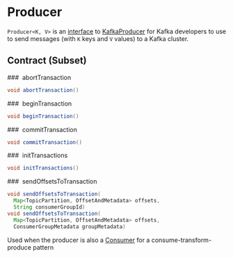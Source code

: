 # Producer

`Producer<K, V>` is an [interface](#contract) to [KafkaProducer](KafkaProducer.md) for Kafka developers to use to send messages (with `K` keys and `V` values) to a Kafka cluster.

## Contract (Subset)

### <span id="abortTransaction"> abortTransaction

```java
void abortTransaction()
```

### <span id="beginTransaction"> beginTransaction

```java
void beginTransaction()
```

### <span id="commitTransaction"> commitTransaction

```java
void commitTransaction()
```

### <span id="initTransactions"> initTransactions

```java
void initTransactions()
```

### <span id="sendOffsetsToTransaction"> sendOffsetsToTransaction

```java
void sendOffsetsToTransaction(
  Map<TopicPartition, OffsetAndMetadata> offsets,
  String consumerGroupId)
void sendOffsetsToTransaction(
  Map<TopicPartition, OffsetAndMetadata> offsets,
  ConsumerGroupMetadata groupMetadata)
```

Used when the producer is also a [Consumer](../consumer/index.md) for a consume-transform-produce pattern
